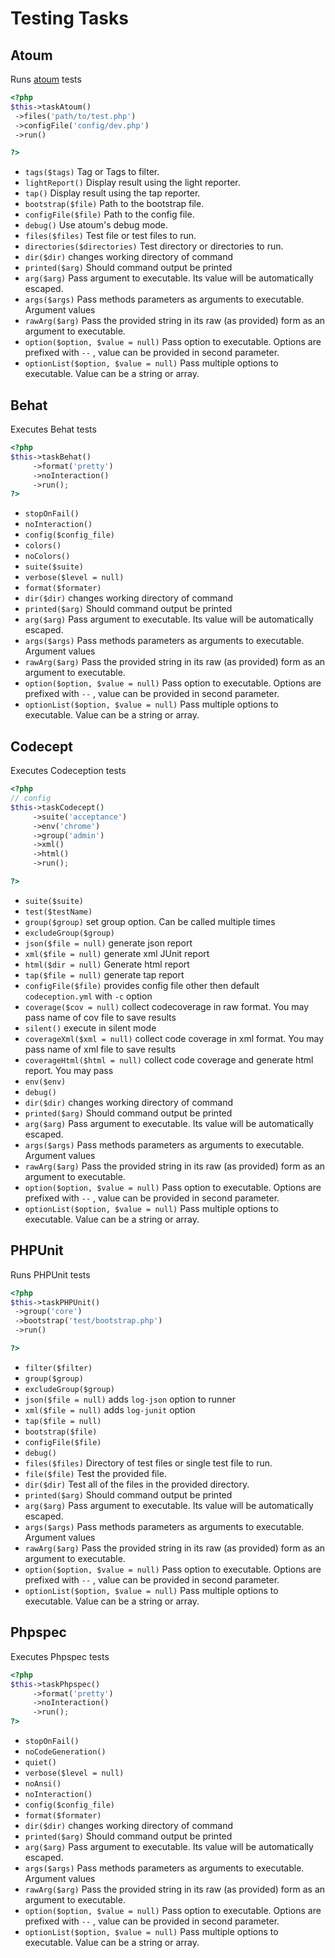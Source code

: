 # Testing Tasks
## Atoum


Runs [atoum](http://atoum.org/) tests

``` php
<?php
$this->taskAtoum()
 ->files('path/to/test.php')
 ->configFile('config/dev.php')
 ->run()

?>
```

* `tags($tags)`  Tag or Tags to filter.
* `lightReport()`  Display result using the light reporter.
* `tap()`  Display result using the tap reporter.
* `bootstrap($file)`  Path to the bootstrap file.
* `configFile($file)`  Path to the config file.
* `debug()`  Use atoum's debug mode.
* `files($files)`  Test file or test files to run.
* `directories($directories)`  Test directory or directories to run.
* `dir($dir)`  changes working directory of command
* `printed($arg)`  Should command output be printed
* `arg($arg)`  Pass argument to executable. Its value will be automatically escaped.
* `args($args)`  Pass methods parameters as arguments to executable. Argument values
* `rawArg($arg)`  Pass the provided string in its raw (as provided) form as an argument to executable.
* `option($option, $value = null)`  Pass option to executable. Options are prefixed with `--` , value can be provided in second parameter.
* `optionList($option, $value = null)`  Pass multiple options to executable. Value can be a string or array.

## Behat


Executes Behat tests

``` php
<?php
$this->taskBehat()
     ->format('pretty')
     ->noInteraction()
     ->run();
?>
```


* `stopOnFail()` 
* `noInteraction()` 
* `config($config_file)` 
* `colors()` 
* `noColors()` 
* `suite($suite)` 
* `verbose($level = null)` 
* `format($formater)` 
* `dir($dir)`  changes working directory of command
* `printed($arg)`  Should command output be printed
* `arg($arg)`  Pass argument to executable. Its value will be automatically escaped.
* `args($args)`  Pass methods parameters as arguments to executable. Argument values
* `rawArg($arg)`  Pass the provided string in its raw (as provided) form as an argument to executable.
* `option($option, $value = null)`  Pass option to executable. Options are prefixed with `--` , value can be provided in second parameter.
* `optionList($option, $value = null)`  Pass multiple options to executable. Value can be a string or array.

## Codecept


Executes Codeception tests

``` php
<?php
// config
$this->taskCodecept()
     ->suite('acceptance')
     ->env('chrome')
     ->group('admin')
     ->xml()
     ->html()
     ->run();

?>
```


* `suite($suite)` 
* `test($testName)` 
* `group($group)`  set group option. Can be called multiple times
* `excludeGroup($group)` 
* `json($file = null)`  generate json report
* `xml($file = null)`  generate xml JUnit report
* `html($dir = null)`  Generate html report
* `tap($file = null)`  generate tap report
* `configFile($file)`  provides config file other then default `codeception.yml` with `-c` option
* `coverage($cov = null)`  collect codecoverage in raw format. You may pass name of cov file to save results
* `silent()`  execute in silent mode
* `coverageXml($xml = null)`  collect code coverage in xml format. You may pass name of xml file to save results
* `coverageHtml($html = null)`  collect code coverage and generate html report. You may pass
* `env($env)` 
* `debug()` 
* `dir($dir)`  changes working directory of command
* `printed($arg)`  Should command output be printed
* `arg($arg)`  Pass argument to executable. Its value will be automatically escaped.
* `args($args)`  Pass methods parameters as arguments to executable. Argument values
* `rawArg($arg)`  Pass the provided string in its raw (as provided) form as an argument to executable.
* `option($option, $value = null)`  Pass option to executable. Options are prefixed with `--` , value can be provided in second parameter.
* `optionList($option, $value = null)`  Pass multiple options to executable. Value can be a string or array.

## PHPUnit


Runs PHPUnit tests

``` php
<?php
$this->taskPHPUnit()
 ->group('core')
 ->bootstrap('test/bootstrap.php')
 ->run()

?>
```

* `filter($filter)` 
* `group($group)` 
* `excludeGroup($group)` 
* `json($file = null)`  adds `log-json` option to runner
* `xml($file = null)`  adds `log-junit` option
* `tap($file = null)` 
* `bootstrap($file)` 
* `configFile($file)` 
* `debug()` 
* `files($files)`  Directory of test files or single test file to run.
* `file($file)`  Test the provided file.
* `dir($dir)`  Test all of the files in the provided directory.
* `printed($arg)`  Should command output be printed
* `arg($arg)`  Pass argument to executable. Its value will be automatically escaped.
* `args($args)`  Pass methods parameters as arguments to executable. Argument values
* `rawArg($arg)`  Pass the provided string in its raw (as provided) form as an argument to executable.
* `option($option, $value = null)`  Pass option to executable. Options are prefixed with `--` , value can be provided in second parameter.
* `optionList($option, $value = null)`  Pass multiple options to executable. Value can be a string or array.

## Phpspec


Executes Phpspec tests

``` php
<?php
$this->taskPhpspec()
     ->format('pretty')
     ->noInteraction()
     ->run();
?>
```


* `stopOnFail()` 
* `noCodeGeneration()` 
* `quiet()` 
* `verbose($level = null)` 
* `noAnsi()` 
* `noInteraction()` 
* `config($config_file)` 
* `format($formater)` 
* `dir($dir)`  changes working directory of command
* `printed($arg)`  Should command output be printed
* `arg($arg)`  Pass argument to executable. Its value will be automatically escaped.
* `args($args)`  Pass methods parameters as arguments to executable. Argument values
* `rawArg($arg)`  Pass the provided string in its raw (as provided) form as an argument to executable.
* `option($option, $value = null)`  Pass option to executable. Options are prefixed with `--` , value can be provided in second parameter.
* `optionList($option, $value = null)`  Pass multiple options to executable. Value can be a string or array.

